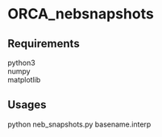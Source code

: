 # ORCA_nebsnapshots
## Requirements
python3\
numpy\
matplotlib

## Usages
python neb_snapshots.py basename.interp
